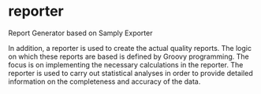# reporter
Report Generator based on Samply Exporter

In addition, a reporter is used to create the actual quality reports. 
The logic on which these reports are based is defined by Groovy programming. 
The focus is on implementing the necessary calculations in the reporter. 
The reporter is used to carry out statistical analyses in order to provide detailed information on the completeness and accuracy of the data.
